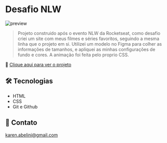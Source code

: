 # Desafio NLW

![preview](./preview.png)



> Projeto construido após o evento NLW da Rocketseat, como desafio criei um site com meus filmes e séries favoritos, seguindo a mesma linha que o projeto em si. Utilizei um modelo no Figma para colher as informações de tamanhos, e apliquei as minhas configurações de fundo e cores. A animação foi feita pelo proprio CSS.

🔗 [Clique aqui para ver o projeto](https://karenveras.github.io/Desafio-explorer/)


## 🛠 Tecnologias

- HTML
- CSS
- Git e Github

## 💌 Contato

karen.abelini@gmail.com